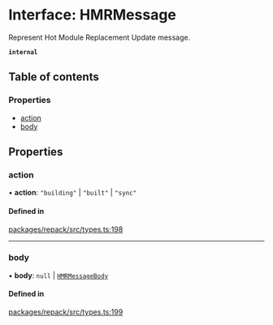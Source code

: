 # Interface: HMRMessage

Represent Hot Module Replacement Update message.

**`internal`**

## Table of contents

### Properties

- [action](./HMRMessage.md#action)
- [body](./HMRMessage.md#body)

## Properties

### action

• **action**: ``"building"`` \| ``"built"`` \| ``"sync"``

#### Defined in

[packages/repack/src/types.ts:198](https://github.com/callstack/repack/blob/1d9a1bb/packages/repack/src/types.ts#L198)

___

### body

• **body**: ``null`` \| [`HMRMessageBody`](./HMRMessageBody.md)

#### Defined in

[packages/repack/src/types.ts:199](https://github.com/callstack/repack/blob/1d9a1bb/packages/repack/src/types.ts#L199)
